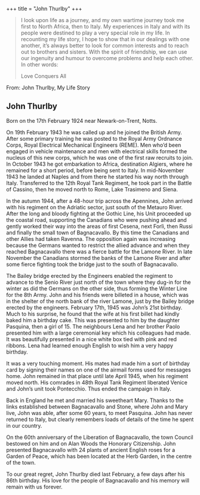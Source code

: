 +++
title = "John Thurlby"
+++


> I look upon life as a journey, and my own wartime journey took me first to North Africa, then to Italy. My experiences in Italy and with its people were destined to play a very special role in my life. In recounting my life story, I hope to show that in our dealings with one another, it’s always better to look for common interests and to reach out to brothers and sisters. With the spirit of friendship, we can use our ingenuity and humour to overcome problems and help each other. In other words:
>
> Love Conquers All

From: John Thurlby, My Life Story 



## John Thurlby

Born on the 17th February 1924 near Newark-on-Trent, Notts.

On 19th February 1943 he was called up and he joined the British Army. After some primary training he was posted to the Royal Army Ordnance Corps, Royal Electrical Mechanical Engineers (REME). Men who’d been engaged in vehicle maintenance and men with electrical skills formed the nucleus of this new corps, which he was one of the first raw recruits to join. In October 1943 he got embarkation to Africa, destination Algiers, where he remained for a short period, before being sent to Italy. In mid-November 1943 he landed at Naples and from there he started his way north through Italy. Transferred to the 12th Royal Tank Regiment, he took part in the Battle of Cassino, then he moved north to Rome, Lake Trasimeno and Siena.

In the autumn 1944, after a 48-hour trip across the Apennines, John arrived with his regiment on the Adriatic sector, just south of the Metauro River. After the long and bloody fighting at the Gothic Line, his Unit proceeded up the coastal road, supporting the Canadians who were pushing ahead and gently worked their way into the areas of first Cesena, next Forlì, then Russi and finally the small town of Bagnacavallo. By this time the Canadians and other Allies had taken Ravenna. The opposition again was increasing because the Germans wanted to restrict the allied advance and when they reached Bagnacavallo there was a fierce battle for the Lamone River. In late November the Canadians stormed the banks of the Lamone River and after some fierce fighting took the bridge just to the south of Bagnacavallo.

The Bailey bridge erected by the Engineers enabled the regiment to advance to the Senio River just north of the town where they dug-in for the winter as did the Germans on the other side, thus forming the Winter Line for the 8th Army. John and his friends were billeted in a house, which was in the shelter of the north bank of the river Lamone, just by the Bailey bridge erected by the engineers. February 17th, 1945 was John’s 21st birthday. Much to his surprise, he found that the wife at his first billet had kindly baked him a birthday cake. This was presented to him by the daughter Pasquina, then a girl of 15. The neighbours Lena and her brother Paolo presented him with a large ceremonial key which his colleagues had made. It was beautifully presented in a nice white box tied with pink and red ribbons. Lena had learned enough English to wish him a very happy birthday.

It was a very touching moment. His mates had made him a sort of birthday card by signing their names on one of the airmail forms used for messages home. John remained in that place until late April 1945, when his regiment moved north. His comrades in 48th Royal Tank Regiment liberated Venice and John’s unit took Pontecchio. Thus ended the campaign in Italy.

Back in England he met and married his sweetheart Mary. Thanks to the links established between Bagnacavallo and Stone, where John and Mary live, John was able, after some 60 years, to meet Pasquina. John has never returned to Italy, but clearly remembers loads of details of the time he spent in our country.

On the 60th anniversary of the Liberation of Bagnacavallo, the town Council bestowed on him and on Alan Woods the Honorary Citizenship. John presented Bagnacavallo with 24 plants of ancient English roses for a Garden of Peace, which has been located at the Herb Garden, in the centre of the town.

To our great regret, John Thurlby died last February, a few days after his 86th birthday. His love for the people of Bagnacavallo and his memory will remain with us forever.